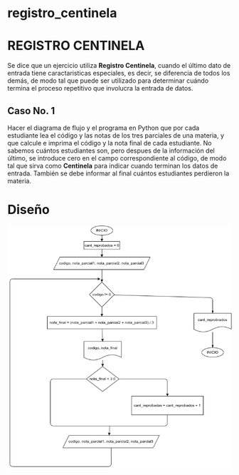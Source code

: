 # registro_centinela

# REGISTRO CENTINELA

Se dice que un ejercicio utiliza **Registro Centinela**, cuando el último dato de entrada tiene caractaristicas especiales, es decir, se diferencia de todos los demás, de modo tal que puede ser utilizado para determinar cuándo termina el proceso repetitivo que involucra la entrada de datos.

## Caso No. 1

Hacer el diagrama de flujo y el programa en Python que por cada estudiante lea el código y las notas de los tres parciales de una materia, y que calcule e imprima el código y la nota final de cada estudiante.  No sabemos cuántos estudiantes son, pero despues de la información del último, se introduce cero en el campo correspondiente al código, de modo tal que sirva como **Centinela** para indicar cuando terminan los datos de entrada.  También se debe informar al final cuántos estudiantes perdieron la materia.

# Diseño

![Diagrama de flujo](diagrama.png "Diagrama de flujo")

